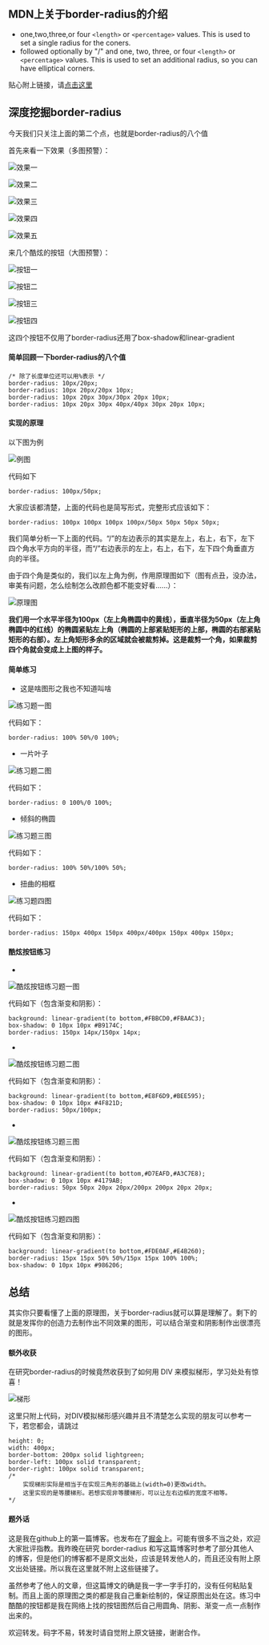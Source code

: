 ## MDN上关于border-radius的介绍
* one,two,three,or four `<length>` or `<percentage>` values. This is used to set a single radius for the coners.
* followed optionally by "/" and one, two, three, or four `<length>` or `<percentage>` values. This is used to set an additional radius, so you can have elliptical corners.

贴心附上链接，请[点击这里](https://developer.mozilla.org/en-US/docs/Web/CSS/border-radius)
## 深度挖掘border-radius
今天我们只关注上面的第二个点，也就是border-radius的八个值

首先来看一下效果（多图预警）：

![效果一](./img/img01.png)

![效果二](./img/img02.png)

![效果三](./img/img03.png)

![效果四](./img/img04.png)

![效果五](./img/img05.png)

来几个酷炫的按钮（大图预警）：

![按钮一](./img/button01.png)

![按钮二](./img/button04.png)

![按钮三](./img/button03.png)

![按钮四](./img/button02.png)

这四个按钮不仅用了border-radius还用了box-shadow和linear-gradient

#### 简单回顾一下border-radius的八个值

```
/* 除了长度单位还可以用%表示 */
border-radius: 10px/20px;
border-radius: 10px 20px/20px 10px;
border-radius: 10px 20px 30px/30px 20px 10px;
border-radius: 10px 20px 30px 40px/40px 30px 20px 10px;
```

#### 实现的原理

以下图为例


![例图](./img/img01.png)

代码如下
```
border-radius: 100px/50px;
```
大家应该都清楚，上面的代码也是简写形式，完整形式应该如下：
```
border-radius: 100px 100px 100px 100px/50px 50px 50px 50px;
```
我们简单分析一下上面的代码。“/”的左边表示的其实是左上，右上，右下，左下四个角水平方向的半径，而“/”右边表示的左上，右上，右下，左下四个角垂直方向的半径。

由于四个角是类似的，我们以左上角为例，作用原理图如下（图有点丑，没办法，审美有问题，怎么绘制怎么改颜色都不能变好看......）：

![原理图](https://user-gold-cdn.xitu.io/2018/10/6/16648429701941ce?w=447&h=214&f=png&s=15811)

**我们用一个水平半径为100px（左上角椭圆中的黄线），垂直半径为50px（左上角椭圆中的红线）的椭圆紧贴左上角（椭圆的上部紧贴矩形的上部，椭圆的右部紧贴矩形的右部）。左上角矩形多余的区域就会被裁剪掉。这是裁剪一个角，如果裁剪四个角就会变成上上图的样子。**

#### 简单练习

* 这是啥图形之我也不知道叫啥

![练习题一图](./img/img02.png)

代码如下：

```
border-radius: 100% 50%/0 100%;
```

* 一片叶子

![练习题二图](./img/img03.png)

代码如下：

```
border-radius: 0 100%/0 100%;
```

* 倾斜的椭圆

![练习题三图](./img/img05.png)

代码如下：

```
border-radius: 100% 50%/100% 50%;
```

* 扭曲的相框

![练习题四图](./img/img04.png)

代码如下：

```
border-radius: 150px 400px 150px 400px/400px 150px 400px 150px;
```

#### 酷炫按钮练习

* 
![酷炫按钮练习题一图](./img/button01.png)

代码如下（包含渐变和阴影）：

```
background: linear-gradient(to bottom,#FBBCD0,#FBAAC3);
box-shadow: 0 10px 10px #B9174C;
border-radius: 150px 14px/150px 14px;
```

*
![酷炫按钮练习题二图](./img/button04.png)

代码如下（包含渐变和阴影）：

```
background: linear-gradient(to bottom,#E8F6D9,#BEE595);
box-shadow: 0 10px 10px #4F821D;
border-radius: 50px/100px;
```

*

![酷炫按钮练习题三图](./img/button03.png)

代码如下（包含渐变和阴影）：

```
background: linear-gradient(to bottom,#D7EAFD,#A3C7E8);
box-shadow: 0 10px 10px #4179AB;
border-radius: 50px 50px 20px 20px/200px 200px 20px 20px;
```

*

![酷炫按钮练习题四图](./img/button02.png)

代码如下（包含渐变和阴影）：

```
background: linear-gradient(to bottom,#FDE0AF,#E4B260);
border-radius: 15px 15px 50% 50%/15px 15px 100% 100%;
box-shadow: 0 10px 10px #986206;
```

## 总结

其实你只要看懂了上面的原理图，关于border-radius就可以算是理解了。剩下的就是发挥你的创造力去制作出不同效果的图形，可以结合渐变和阴影制作出很漂亮的图形。

#### 额外收获

在研究border-radius的时候竟然收获到了如何用 DIV 来模拟梯形，学习处处有惊喜！


![梯形](./img/img06.png)

这里只附上代码，对DIV模拟梯形感兴趣并且不清楚怎么实现的朋友可以参考一下，若您都会，请跳过

```
height: 0;
width: 400px;
border-bottom: 200px solid lightgreen;
border-left: 100px solid transparent;
border-right: 100px solid transparent;
/* 
    实现梯形实际是相当于在实现三角形的基础上(width=0)更改width。
    这里实现的是等腰梯形。若想实现非等腰梯形，可以让左右边框的宽度不相等。
*/
```

#### 题外话

这是我在github上的第一篇博客。也发布在了[掘金](https://juejin.im/post/5bb815056fb9a05d171d5660)上。可能有很多不当之处，欢迎大家批评指教。我昨晚在研究
border-radius 和写这篇博客时参考了部分其他人的博客，但是他们的博客都不是原文出处，应该是转发他人的，而且还没有附上原文出处链接。所以我在这里就不附上这些链接了。

虽然参考了他人的文章，但这篇博文的确是我一字一字手打的，没有任何粘贴复制。而且上面的原理图之类的都是我自己重新绘制的，保证原图出处在这。练习中酷酷的按钮都是我在网络上找的按钮图然后自己用圆角、阴影、渐变一点一点制作出来的。

欢迎转发。码字不易，转发时请自觉附上原文链接，谢谢合作。
